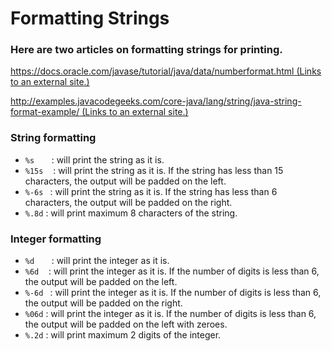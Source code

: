# Formatting Strings

<h3>Here are two articles on formatting strings for printing.</h3>
<p><a href="https://docs.oracle.com/javase/tutorial/java/data/numberformat.html" class="external" target="_blank"><span><span>https://docs.oracle.com/javase/tutorial/java/data/numberformat.html</span><span class="screenreader-only">&nbsp;(Links to an external site.)</span></span><span class="ui-icon ui-icon-extlink ui-icon-inline" title="Links to an external site."></span></a></p>
<p><a href="http://examples.javacodegeeks.com/core-java/lang/string/java-string-format-example/" class="external" target="_blank"><span><span>http://examples.javacodegeeks.com/core-java/lang/string/java-string-format-example/</span><span class="screenreader-only">&nbsp;(Links to an external site.)</span></span><span class="ui-icon ui-icon-extlink ui-icon-inline" title="Links to an external site."></span></a></p>
<h3></h3>
<h3>String formatting</h3>
<ul>
<li>
<code>%s</code> &nbsp; &nbsp; &nbsp; : will print the string as it is.</li>
<li>
<code>%15s</code> &nbsp; &nbsp;: will <span>print</span> the string as it is. If the string has less than 15 characters, the output will be padded on the left.</li>
<li>
<code>%-6s </code>&nbsp;: will <span>print</span> the string as it is. If the string has less than 6 characters, the output will be padded on the right.</li>
<li>
<code>%.8d</code> : will print maximum 8 characters of the string.</li>
</ul>
<h3>Integer formatting</h3>
<ul>
<li>
<code>%d</code> &nbsp; &nbsp; &nbsp; : will print the integer as it is.</li>
<li>
<code>%6d</code> &nbsp; &nbsp;: will <span>print</span> the integer as it is. If the number of digits is less than 6, the output will be padded on the left.</li>
<li>
<code>%-6d </code>&nbsp;: will <span>print</span> the integer as it is. If the number of digits is less than 6, the output will be padded on the right.</li>
<li>
<code>%06d</code> : will <span>print</span> the integer as it is. If the number of digits is less than 6, the output will be padded on the left with zeroes.</li>
<li>
<code>%.2d</code> : will print maximum 2 digits of the integer.</li>
</ul>
  